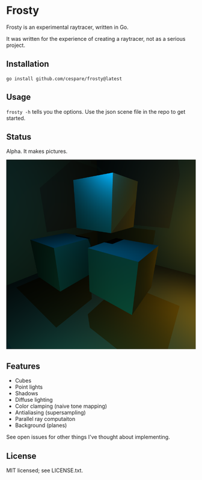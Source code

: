 # Frosty

Frosty is an experimental raytracer, written in Go.

It was written for the experience of creating a raytracer, not as a serious project.

## Installation

    go install github.com/cespare/frosty@latest

## Usage

`frosty -h` tells you the options. Use the json scene file in the repo to get started.

## Status

Alpha. It makes pictures.

![status](/progress/5.png)

## Features

- Cubes
- Point lights
- Shadows
- Diffuse lighting
- Color clamping (naive tone mapping)
- Antialiasing (supersampling)
- Parallel ray computaiton
- Background (planes)

See open issues for other things I've thought about implementing.

## License

MIT licensed; see LICENSE.txt.
